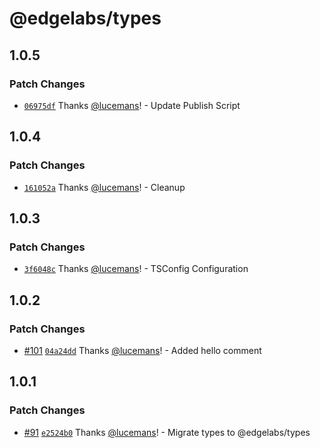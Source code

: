 # @edgelabs/types

## 1.0.5

### Patch Changes

- [`06975df`](https://github.com/v3xlabs/edgeserver/commit/06975df6a124d9fd09d632f3e58bfc5d5c80c133) Thanks [@lucemans](https://github.com/lucemans)! - Update Publish Script

## 1.0.4

### Patch Changes

- [`161052a`](https://github.com/v3xlabs/edgeserver/commit/161052a6e38e916e165911e81ed17ccb29a7777f) Thanks [@lucemans](https://github.com/lucemans)! - Cleanup

## 1.0.3

### Patch Changes

- [`3f6048c`](https://github.com/v3xlabs/edgeserver/commit/3f6048ce212cccad16d69be4b10f461915bf36b0) Thanks [@lucemans](https://github.com/lucemans)! - TSConfig Configuration

## 1.0.2

### Patch Changes

- [#101](https://github.com/v3xlabs/edgeserver/pull/101) [`04a24dd`](https://github.com/v3xlabs/edgeserver/commit/04a24dd40a320c2b2f8d8eedac206b5335a32ead) Thanks [@lucemans](https://github.com/lucemans)! - Added hello comment

## 1.0.1

### Patch Changes

- [#91](https://github.com/v3xlabs/edgeserver/pull/91) [`e2524b0`](https://github.com/v3xlabs/edgeserver/commit/e2524b0f34c4808b6fc443d7ef4c2f321e884b57) Thanks [@lucemans](https://github.com/lucemans)! - Migrate types to @edgelabs/types
